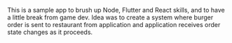 This is a sample app to brush up Node, Flutter and React skills, and to have a little break from game dev. Idea was to create a system where burger order is sent to restaurant from application and application receives order state changes as it proceeds.
